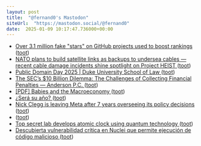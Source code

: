 ```yaml
---
layout: post
title:  "@fernand0's Mastodon"
siteUrl:  "https://mastodon.social/@fernand0"
date:  2025-01-09 10:17:47.736000+00:00
---
```

*  [Over 3.1 million fake "stars" on GitHub projects used to boost rankings ](https://www.bleepingcomputer.com/news/security/over-31-million-fake-stars-on-github-projects-used-to-boost-rankings) ([toot](https://mastodon.social/@fernand0/113797881379824324))
*  [NATO plans to build satellite links as backups to undersea cables — recent cable damage incidents shine spotlight on Project HEIST ](https://www.tomshardware.com/networking/nato-plans-to-build-satellite-links-as-backups-to-undersea-cables-recent-cable-damage-incidents-shine-spotlight-on-project-heis) ([toot](https://mastodon.social/@fernand0/113797627818114364))
*  [Public Domain Day 2025 \| Duke University School of Law ](https://web.law.duke.edu/cspd/publicdomainday/2025) ([toot](https://mastodon.social/@fernand0/113796662313293634))
*  [The SEC’s $10 Billion Dilemma: The Challenges of Collecting Financial Penalties — Anderson P.C. ](https://anderpc.com/insights/the-secs-10-billion-dilemma-the-challenges-of-collecting-financial-penaltie) ([toot](https://mastodon.social/@fernand0/113795971612744907))
*  [[PDF] Babies and the Macroeconomy   ](https://www.nber.org/system/files/working_papers/w33311/w33311.pdf) ([toot](https://mastodon.social/@fernand0/113794064932267345))
*  [¿Será su año? ](https://avecesunafoto.wordpress.com/2025/01/08/sera-su-ano) ([toot](https://mastodon.social/@fernand0/113793952719119718))
*  [Nick Clegg is leaving Meta after 7 years overseeing its policy decisions ](https://www.engadget.com/social-media/nick-clegg-is-leaving-meta-after-7-years-overseeing-its-policy-decisions-204207077.htm) ([toot](https://mastodon.social/@fernand0/113793889729959674))
*  [ ](https://masto.es/@aperalesf) ([toot](https://mastodon.social/@fernand0/113793870637155110))
*  [Top secret lab develops atomic clock using quantum technology ](https://www.gov.uk/government/news/top-secret-lab-develops-atomic-clock-using-quantum-technolog) ([toot](https://mastodon.social/@fernand0/113793624520123374))
*  [Descubierta vulnerabilidad crítica en Nuclei que permite ejecución de código malicioso ](https://unaaldia.hispasec.com/2025/01/descubierta-vulnerabilidad-critica-en-nuclei-que-permite-ejecucion-de-codigo-malicioso.htm) ([toot](https://mastodon.social/@fernand0/113793452324922462))
